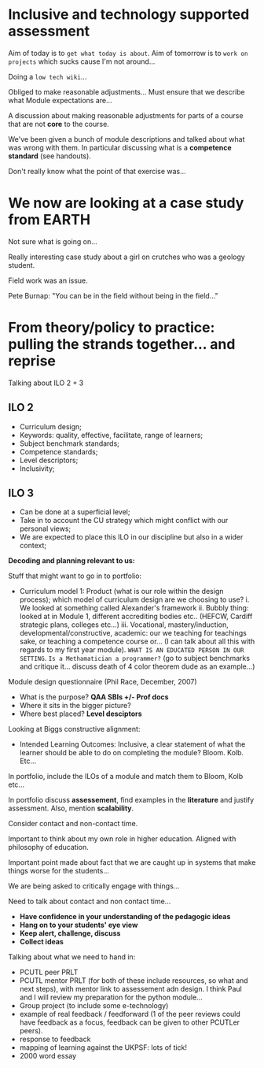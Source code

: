 # Inclusive and technology supported assessment

Aim of today is to `get what today is about`. Aim of tomorrow is to `work on projects` which sucks cause I'm not around...

Doing a `low tech wiki`...

Obliged to make reasonable adjustments... Must ensure that we describe what Module expectations are...

A discussion about making reasonable adjustments for parts of a course that are not **core** to the course.

We've been given a bunch of module descriptions and talked about what was wrong with them. In particular discussing what is a **competence standard** (see handouts).

Don't really know what the point of that exercise was...

# We now are looking at a case study from EARTH

Not sure what is going on...

Really interesting case study about a girl on crutches who was a geology student.

Field work was an issue.

Pete Burnap: "You can be in the field without being in the field..."

# From theory/policy to practice: pulling the strands together... and reprise

Talking about ILO 2 + 3

## ILO 2

- Curriculum design;
- Keywords: quality, effective, facilitate, range of learners;
- Subject benchmark standards;
- Competence standards;
- Level descriptors;
- Inclusivity;

## ILO 3

- Can be done at a superficial level;
- Take in to account the CU strategy which might conflict with our personal views;
- We are expected to place this ILO in our discipline but also in a wider context;

**Decoding and planning relevant to us:**

Stuff that might want to go in to portfolio:

- Curriculum model 1: Product (what is our role within the design process); which model of curriculum design are we choosing to use?
    i. We looked at something called Alexander's framework
    ii. Bubbly thing: looked at in Module 1, different accrediting bodies etc.. (HEFCW, Cardiff strategic plans, colleges etc...)
    iii. Vocational, mastery/induction, developmental/constructive, academic: our we teaching for teachings sake, or teaching a competence course or... (I can talk about all this with regards to my first year module). `WHAT IS AN EDUCATED PERSON IN OUR SETTING`. `Is a Methamatician a programmer?` (go to subject benchmarks and critique it... discuss death of 4 color theorem dude as an example...)

Module design questionnaire (Phil Race, December, 2007)

- What is the purpose? **QAA SBIs +/- Prof docs**
- Where it sits in the bigger picture?
- Where best placed? **Level desciptors**

Looking at Biggs constructive alignment:

- Intended Learning Outcomes: Inclusive, a clear statement of what the learner should be able to do on completing the module? Bloom. Kolb. Etc...

In portfolio, include the ILOs of a module and match them to Bloom, Kolb etc...

In portfolio discuss **assessement**, find examples in the **literature** and justify assessment. Also, mention **scalability**.

Consider contact and non-contact time.

Important to think about my own role in higher education. Aligned with philosophy of education.

Important point made about fact that we are caught up in systems that make things worse for the students...

We are being asked to critically engage with things...

Need to talk about contact and non contact time...

- **Have confidence in your understanding of the pedagogic ideas**
- **Hang on to your students' eye view**
- **Keep alert, challenge, discuss**
- **Collect ideas**

Talking about what we need to hand in:

- PCUTL peer PRLT
- PCUTL mentor PRLT (for both of these include resources, so what and next steps), with mentor link to assessement adn design. I think Paul and I will review my preparation for the python module...
- Group project (to include some e-technology)
- example of real feedback / feedforward (1 of the peer reviews could have feedback as a focus, feedback can be given to other PCUTLer peers).
- response to feedback
- mapping of learning against the UKPSF: lots of tick!
- 2000 word essay
